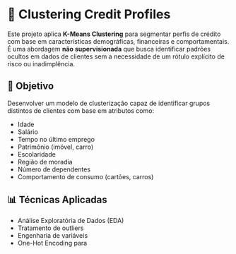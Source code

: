 # 🧩 Clustering Credit Profiles

Este projeto aplica **K-Means Clustering** para segmentar perfis de crédito com base em características demográficas, financeiras e comportamentais. É uma abordagem **não supervisionada** que busca identificar padrões ocultos em dados de clientes sem a necessidade de um rótulo explícito de risco ou inadimplência.

## 🎯 Objetivo

Desenvolver um modelo de clusterização capaz de identificar grupos distintos de clientes com base em atributos como:

- Idade
- Salário
- Tempo no último emprego
- Patrimônio (imóvel, carro)
- Escolaridade
- Região de moradia
- Número de dependentes
- Comportamento de consumo (cartões, carros)

## 📊 Técnicas Aplicadas

- Análise Exploratória de Dados (EDA)
- Tratamento de outliers
- Engenharia de variáveis
- One-Hot Encoding para

